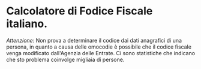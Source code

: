 # Calcolatore di Fodice Fiscale italiano.

*Attenzione*: Non prova a determinare il codice dai dati anagrafici di una persona, in quanto a causa delle omocodie è possibile che il codice fiscale venga modificato dall'Agenzia delle Entrate. Ci sono statistiche che indicano che sto problema coinvolge migliaia di persone.


